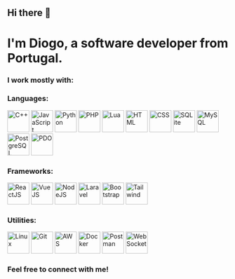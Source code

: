 ## Hi there 👋

<h1>I'm Diogo, a software developer from Portugal.</h1>

<h3>I work mostly with:</h3>

### Languages:
<img src="https://upload.wikimedia.org/wikipedia/commons/thumb/1/19/C_Logo.svg/1200px-C_Logo.svg.png" alt="C++" width="50px" height="50px">
<img src="https://upload.wikimedia.org/wikipedia/commons/thumb/6/6a/JavaScript-logo.png/800px-JavaScript-logo.png" alt="JavaScript" width="50px" height="50px">
<img src="https://upload.wikimedia.org/wikipedia/commons/thumb/0/0d/Python_logo_2014.svg/1200px-Python_logo_2014.svg.png" alt="Python" width="50px" height="50px">
<img src="https://upload.wikimedia.org/wikipedia/commons/thumb/2/27/PHP-logo.svg/1200px-PHP-logo.svg.png" alt="PHP" width="50px" height="50px">
<img src="https://upload.wikimedia.org/wikipedia/commons/thumb/8/80/Lua-Logo.svg/1024px-Lua-Logo.svg.png" alt="Lua" width="50px" height="50px">
<img src="https://upload.wikimedia.org/wikipedia/commons/thumb/e/ec/HTML5_logo_and_wordmark.svg/1200px-HTML5_logo_and_wordmark.svg.png" alt="HTML" width="50px" height="50px">
<img src="https://upload.wikimedia.org/wikipedia/commons/thumb/6/62/CSS3_logo.svg/1024px-CSS3_logo.svg.png" alt="CSS" width="50px" height="50px">
<img src="https://upload.wikimedia.org/wikipedia/commons/thumb/8/87/SQLite3_logo_with_text.svg/1024px-SQLite3_logo_with_text.svg.png" alt="SQLite" width="50px" height="50px">
<img src="https://upload.wikimedia.org/wikipedia/commons/thumb/6/64/MySQL_logo.svg/1200px-MySQL_logo.svg.png" alt="MySQL" width="50px" height="50px">
<img src="https://upload.wikimedia.org/wikipedia/commons/thumb/a/a3/Postgresql_elephant.svg/1200px-Postgresql_elephant.svg.png" alt="PostgreSQL" width="50px" height="50px">
<img src="https://upload.wikimedia.org/wikipedia/commons/thumb/d/d7/PHP_Data_Objects_logo.svg/1200px-PHP_Data_Objects_logo.svg.png" alt="PDO" width="50px" height="50px">

### Frameworks:
<img src="https://upload.wikimedia.org/wikipedia/commons/thumb/4/47/React.svg/1200px-React.svg.png" alt="ReactJS" width="50px" height="50px">
<img src="https://upload.wikimedia.org/wikipedia/commons/thumb/8/81/Vue.js_Logo_2.svg/800px-Vue.js_Logo_2.svg.png" alt="VueJS" width="50px" height="50px">
<img src="https://upload.wikimedia.org/wikipedia/commons/thumb/d/d9/Node.js_logo.svg/600px-Node.js_logo.svg.png" alt="NodeJS" width="50px" height="50px">
<img src="https://upload.wikimedia.org/wikipedia/commons/thumb/9/91/Laravel_logo.svg/800px-Laravel_logo.svg.png" alt="Laravel" width="50px" height="50px">
<img src="https://upload.wikimedia.org/wikipedia/commons/thumb/d/d9/Bootstrap_logo.svg/1200px-Bootstrap_logo.svg.png" alt="Bootstrap" width="50px" height="50px">
<img src="https://upload.wikimedia.org/wikipedia/commons/thumb/4/4f/Tailwind_CSS_Logo.svg/1200px-Tailwind_CSS_Logo.svg.png" alt="Tailwind" width="50px" height="50px">

### Utilities:
<img src="https://upload.wikimedia.org/wikipedia/commons/thumb/3/3f/Linux_logo.png/1200px-Linux_logo.png" alt="Linux" width="50px" height="50px">
<img src="https://upload.wikimedia.org/wikipedia/commons/thumb/6/6f/Git-icon.svg/1200px-Git-icon.svg.png" alt="Git" width="50px" height="50px">
<img src="https://upload.wikimedia.org/wikipedia/commons/thumb/0/0d/Amazon_Web_Services_Logo.svg/1024px-Amazon_Web_Services_Logo.svg.png" alt="AWS" width="50px" height="50px">
<img src="https://upload.wikimedia.org/wikipedia/commons/thumb/1/18/Docker_%28container_engine%29_logo.svg/1200px-Docker_%28container_engine%29_logo.svg.png" alt="Docker" width="50px" height="50px">
<img src="https://upload.wikimedia.org/wikipedia/commons/thumb/c/cf/Postman_Logo_2022.svg/1200px-Postman_Logo_2022.svg.png" alt="Postman" width="50px" height="50px">
<img src="https://upload.wikimedia.org/wikipedia/commons/thumb/4/47/WebSocket_logo.svg/1024px-WebSocket_logo.svg.png" alt="WebSocket" width="50px" height="50px">

<h3>Feel free to connect with me!</h3>




